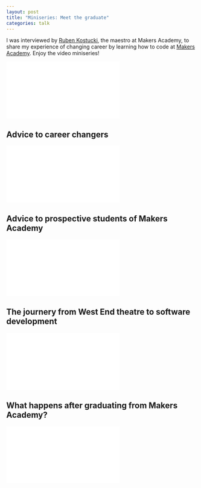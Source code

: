 ```yaml
---
layout: post
title: "Miniseries: Meet the graduate"
categories: talk
---
```

I was interviewed by [Ruben Kostucki], the maestro at Makers Academy, to share my experience of changing career by learning how to code at [Makers Academy]. Enjoy the video miniseries!
<div class="embed-container  ratio16x9  youtube">
  <iframe src="//www.youtube-nocookie.com/embed/HlPqlcNdTDE" frameborder="0" allowfullscreen></iframe>
</div>

## Advice to career changers

<div class="embed-container  ratio16x9  youtube">
  <iframe src="//www.youtube-nocookie.com/embed/kxIY2FMIITw" frameborder="0" allowfullscreen></iframe>
</div>

## Advice to prospective students of Makers Academy

<div class="embed-container  ratio16x9  youtube">
  <iframe src="//www.youtube-nocookie.com/embed/2qPnr_0IJZ4" frameborder="0" allowfullscreen></iframe>
</div>

## The journery from West End theatre to software development

<div class="embed-container  ratio16x9  youtube">
  <iframe src="//www.youtube-nocookie.com/embed/WS6rgQq2HOM" frameborder="0" allowfullscreen></iframe>
</div>

## What happens after graduating from Makers Academy?

<div class="embed-container  ratio16x9  youtube">
  <iframe src="//www.youtube-nocookie.com/embed/-RB43wyapu4" frameborder="0" allowfullscreen></iframe>
</div>

[Ruben Kostucki]: https://twitter.com/rubenkostucki
[Makers Academy]: http://www.makersacademy.com
